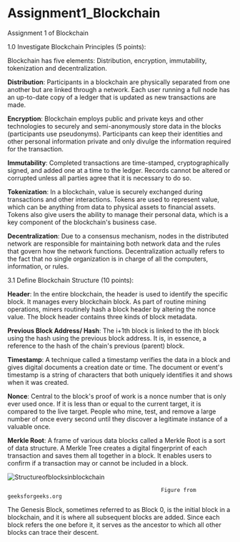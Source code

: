 # Assignment1_Blockchain
Assignment 1 of Blockchain

1.0 Investigate Blockchain Principles (5 points):

Blockchain has five elements: Distribution, encryption, immutability, tokenization and decentralization.

**Distribution**: Participants in a blockchain are physically separated from one another but are linked through a network. Each user running a full node has an up-to-date copy of a ledger that is updated as new transactions are made.
  
**Encryption**: Blockchain employs public and private keys and other technologies to securely and semi-anonymously store data in the blocks (participants use pseudonyms). Participants can keep their identities and other personal information private and only divulge the information required for the transaction.
  
  **Immutability**: Completed transactions are time-stamped, cryptographically signed, and added one at a time to the ledger. Records cannot be altered or corrupted unless all parties agree that it is necessary to do so. 
  
  **Tokenization**: In a blockchain, value is securely exchanged during transactions and other interactions. Tokens are used to represent value, which can be anything from data to physical assets to financial assets. Tokens also give users the ability to manage their personal data, which is a key component of the blockchain's business case.
  
  **Decentralization**: Due to a consensus mechanism, nodes in the distributed network are responsible for maintaining both network data and the rules that govern how the network functions. Decentralization actually refers to the fact that no single organization is in charge of all the computers, information, or rules. 


3.1 Define Blockchain Structure (10 points):
	
 **Header**: In the entire blockchain, the header is used to identify the specific block. It manages every blockchain block. As part of routine mining operations, miners routinely hash a block header by altering the nonce value. The block header contains three kinds of block metadata.
  
  **Previous Block Address/ Hash**: The i+1th block is linked to the ith block using the hash using the previous block address. It is, in essence, a reference to the hash of the chain's previous (parent) block.
  
  **Timestamp**: A technique called a timestamp verifies the data in a block and gives digital documents a creation date or time. The document or event's timestamp is a string of characters that both uniquely identifies it and shows when it was created.
  
  **Nonce**: Central to the block's proof of work is a nonce number that is only ever used once. If it is less than or equal to the current target, it is compared to the live target. People who mine, test, and remove a large number of once every second until they discover a legitimate instance of a valuable once.
  
  **Merkle Root**: A frame of various data blocks called a Merkle Root is a sort of data structure. A Merkle Tree creates a digital fingerprint of each transaction and saves them all together in a block. It enables users to confirm if a transaction may or cannot be included in a block.


![Structureofblocksinblockchain](https://github.com/TheFerrum/Assignment1_Blockchain/assets/90481840/be9e4815-7835-47f3-928d-d2f1deebc298)


                                                    Figure from geeksforgeeks.org

The Genesis Block, sometimes referred to as Block 0, is the initial block in a blockchain, and it is where all subsequent blocks are added. Since each block refers the one before it, it serves as the ancestor to which all other blocks can trace their descent.


